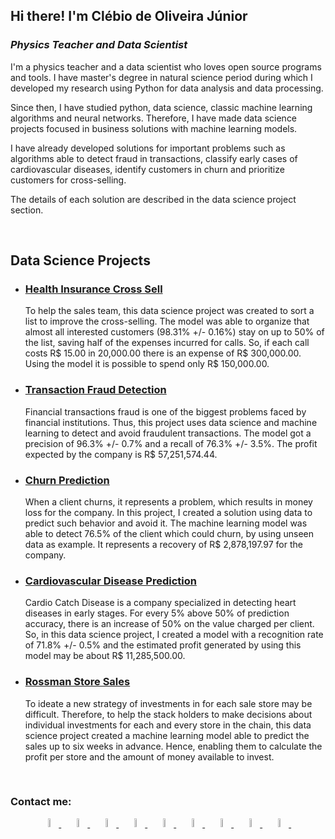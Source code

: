 ## Hi there! I'm Clébio de Oliveira Júnior

<h3><i>Physics Teacher and Data Scientist</i></h3>

I'm a physics teacher and a data scientist who loves open source programs and tools. I have master's degree in natural science period during which I developed my research using Python for data analysis and data processing. 

Since then, I have studied python, data science, classic machine learning algorithms and neural networks. Therefore, I have made data science projects focused in business solutions with machine learning models.

I have already developed solutions for important problems such as algorithms able to detect fraud in transactions, classify early cases of cardiovascular diseases, identify customers in churn and prioritize customers for cross-selling.

The details of each solution are described in the data science project section.

<br>

## Data Science Projects

- ### [Health Insurance Cross Sell](https://github.com/juniorcl/health-insurance-cross-sell)

    To help the sales team, this data science project was created to sort a list to improve the cross-selling. The model was able to organize that almost all interested customers (98.31% +/- 0.16%) stay on up to 50% of the list, saving half of the expenses incurred for calls. So, if each call costs R\$ 15.00 in 20,000.00 there is an expense of R\$ 300,000.00. Using the model it is possible to spend only R$ 150,000.00.

- ### [Transaction Fraud Detection](https://github.com/juniorcl/transaction-fraud-detection)

    Financial transactions fraud is one of the biggest problems faced by financial institutions. Thus, this project uses data science and machine learning to detect and avoid fraudulent transactions. The model got a precision of 96.3% +/- 0.7% and a recall of 76.3% +/- 3.5%. The profit expected by the company is R$ 57,251,574.44.

- ### [Churn Prediction](https://github.com/juniorcl/churn-prediction)

    When a client churns, it represents a problem, which results in money loss for the company. In this project, I created a solution using data to predict such behavior and avoid it. The machine learning model was able to detect 76.5% of the client which could churn, by using unseen data as example. It represents a recovery of R$ 2,878,197.97 for the company.

- ### [Cardiovascular Disease Prediction](https://github.com/juniorcl/cardiovascular-disease-prediction)

    Cardio Catch Disease is a company specialized in detecting heart diseases in early stages. For every 5% above 50% of prediction accuracy, there is an increase of 50% on the value charged per client. So, in this data science project, I created a model with a recognition rate of 71.8% +/- 0.5% and the estimated profit generated by using this model may be about R$ 11,285,500.00.

- ### [Rossman Store Sales](https://github.com/juniorcl/rossman-store-sales)

    To ideate a new strategy of investments in for each sale store may be difficult. Therefore, to help the stack holders to make decisions about individual investments for each and every store in the chain, this data science project created a machine learning model able to predict the sales up to six weeks in advance. Hence, enabling them to calculate the profit per store and the amount of money available to invest.

<br>

### Contact me:

<div align="center">

<a href="https://www.linkedin.com/in/clebiojunior">
    <img src="https://simpleicons.org/icons/linkedin.svg" width="6%" alt="linkedin">
</a>&nbsp;&nbsp;

<a href="https://www.github.com/juniorcl">
    <img src="https://simpleicons.org/icons/github.svg" width="6%" alt="github">
</a>&nbsp;&nbsp;

<a href="https://www.kaggle.com/juniorcl">
    <img src="https://simpleicons.org/icons/kaggle.svg" width="6%" alt="kaggle">
</a>&nbsp;&nbsp;

<a href="https://www.twitter.com/clebioojunior">
    <img src="https://simpleicons.org/icons/twitter.svg" width="6%" alt="twitter">
</a>&nbsp;&nbsp;

<a href="https://www.instagram.com/clebioojunior">
    <img src="https://simpleicons.org/icons/instagram.svg" width="6%" alt="twitter">
</a>&nbsp;&nbsp;

<a href="https://www.medium.com/@juniorcl">
    <img src="https://simpleicons.org/icons/medium.svg" width="6%" alt="medium">
</a>&nbsp;&nbsp;

<a href="https://www.dev.to/juniorcl">
    <img src="https://simpleicons.org/icons/dev-dot-to.svg" width="6%" alt="dev">
</a>&nbsp;&nbsp;

<a href="https://www.gitlab.com/juniorcl">
    <img src="https://simpleicons.org/icons/gitlab.svg" width="6%" alt="gitlab">
</a>&nbsp;&nbsp;

<a href="https://mailto:clebiomojunior@gmail.com">
    <img src="https://simpleicons.org/icons/gmail.svg" width="6%" alt="gmail">
</a>&nbsp;&nbsp;

</div>
